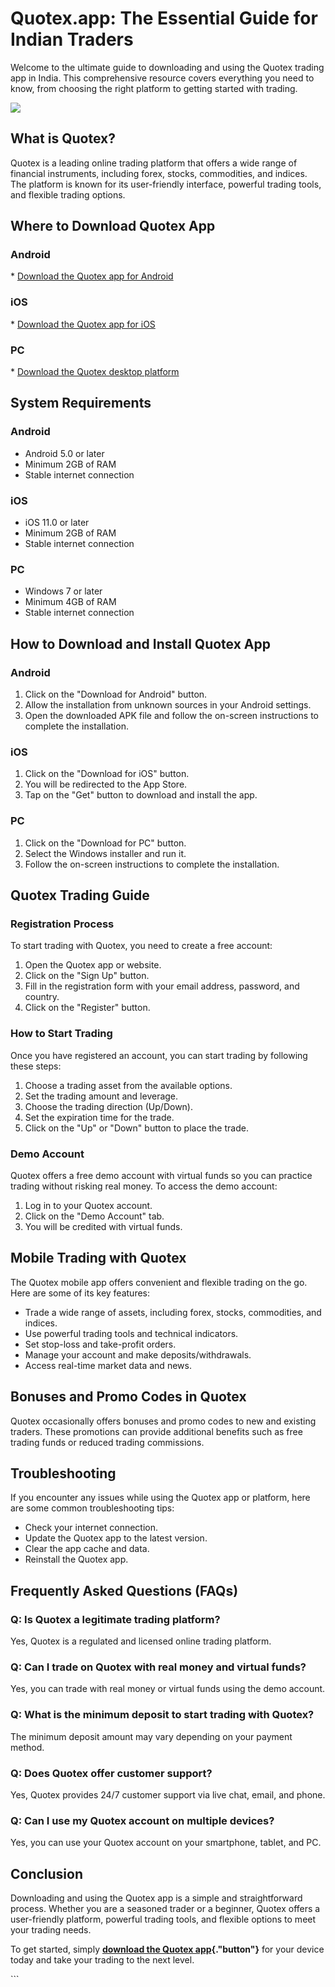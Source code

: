 # Quotex.app: The Essential Guide for Indian Traders

Welcome to the ultimate guide to downloading and using the Quotex
trading app in India. This comprehensive resource covers everything you
need to know, from choosing the right platform to getting started with
trading.

[![](https://static.quotex.io/files/10_en/300_250.jpg)](https://traff.sbs/brokerqxlid)

## What is Quotex?

Quotex is a leading online trading platform that offers a wide range of
financial instruments, including forex, stocks, commodities, and
indices. The platform is known for its user-friendly interface, powerful
trading tools, and flexible trading options.

## Where to Download Quotex App

### Android

\* [Download the Quotex app for
Android](\%22https://traff.sbs/quotexonelink\%22)

### iOS

\* [Download the Quotex app for
iOS](\%22https://traff.sbs/quotexonelink\%22)

### PC

\* [Download the Quotex desktop
platform](\%22https://traff.sbs/quotexonelink\%22)

## System Requirements

### Android

-   Android 5.0 or later
-   Minimum 2GB of RAM
-   Stable internet connection

### iOS

-   iOS 11.0 or later
-   Minimum 2GB of RAM
-   Stable internet connection

### PC

-   Windows 7 or later
-   Minimum 4GB of RAM
-   Stable internet connection

## How to Download and Install Quotex App

### Android

1.  Click on the "Download for Android" button.
2.  Allow the installation from unknown sources in your Android
    settings.
3.  Open the downloaded APK file and follow the on-screen instructions
    to complete the installation.

### iOS

1.  Click on the "Download for iOS" button.
2.  You will be redirected to the App Store.
3.  Tap on the "Get" button to download and install the app.

### PC

1.  Click on the "Download for PC" button.
2.  Select the Windows installer and run it.
3.  Follow the on-screen instructions to complete the installation.

## Quotex Trading Guide

### Registration Process

To start trading with Quotex, you need to create a free account:

1.  Open the Quotex app or website.
2.  Click on the "Sign Up" button.
3.  Fill in the registration form with your email address, password, and
    country.
4.  Click on the "Register" button.

### How to Start Trading

Once you have registered an account, you can start trading by following
these steps:

1.  Choose a trading asset from the available options.
2.  Set the trading amount and leverage.
3.  Choose the trading direction (Up/Down).
4.  Set the expiration time for the trade.
5.  Click on the "Up" or "Down" button to place the trade.

### Demo Account

Quotex offers a free demo account with virtual funds so you can practice
trading without risking real money. To access the demo account:

1.  Log in to your Quotex account.
2.  Click on the "Demo Account" tab.
3.  You will be credited with virtual funds.

## Mobile Trading with Quotex

The Quotex mobile app offers convenient and flexible trading on the go.
Here are some of its key features:

-   Trade a wide range of assets, including forex, stocks, commodities,
    and indices.
-   Use powerful trading tools and technical indicators.
-   Set stop-loss and take-profit orders.
-   Manage your account and make deposits/withdrawals.
-   Access real-time market data and news.

## Bonuses and Promo Codes in Quotex

Quotex occasionally offers bonuses and promo codes to new and existing
traders. These promotions can provide additional benefits such as free
trading funds or reduced trading commissions.

## Troubleshooting

If you encounter any issues while using the Quotex app or platform, here
are some common troubleshooting tips:

-   Check your internet connection.
-   Update the Quotex app to the latest version.
-   Clear the app cache and data.
-   Reinstall the Quotex app.

## Frequently Asked Questions (FAQs)

### Q: Is Quotex a legitimate trading platform?

Yes, Quotex is a regulated and licensed online trading platform.

### Q: Can I trade on Quotex with real money and virtual funds?

Yes, you can trade with real money or virtual funds using the demo
account.

### Q: What is the minimum deposit to start trading with Quotex?

The minimum deposit amount may vary depending on your payment method.

### Q: Does Quotex offer customer support?

Yes, Quotex provides 24/7 customer support via live chat, email, and
phone.

### Q: Can I use my Quotex account on multiple devices?

Yes, you can use your Quotex account on your smartphone, tablet, and PC.

## Conclusion

Downloading and using the Quotex app is a simple and straightforward
process. Whether you are a seasoned trader or a beginner, Quotex offers
a user-friendly platform, powerful trading tools, and flexible options
to meet your trading needs.

To get started, simply **[download the Quotex
app](\%22https://traff.sbs/quotexonelink\%22){."button"}** for
your device today and take your trading to the next level.

\`\`\`

